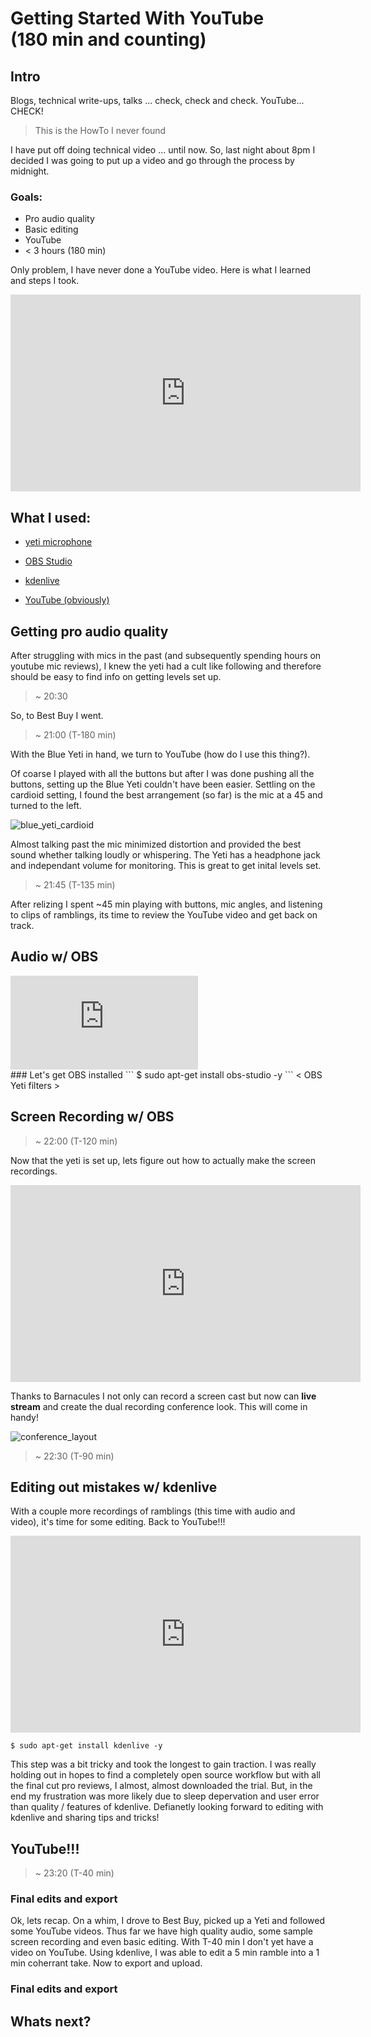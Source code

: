 # Getting Started With YouTube <br /> (180 min and counting)

## Intro
Blogs, technical write-ups, talks ... check, check and check. YouTube... CHECK! 
  > This is the HowTo I never found

I have put off doing technical video ... until now.
So, last night about 8pm I decided I was going to put up a video and go through the process by midnight. 

  ### Goals:
  - Pro audio quality 
  - Basic editing 
  - YouTube 
  - < 3 hours (180 min) 

Only problem, I have never done a YouTube video. 
Here is what I learned and steps I took. 

<iframe width="560" height="315" src="https://www.youtube.com/embed/Nspv5iSmm_A" frameborder="0" allowfullscreen></iframe>

## What I used: 
* [yeti microphone](http://www.bluemic.com/products/yeti/)

* [OBS Studio](https://obsproject.com/)

* [kdenlive](https://obsproject.com/)

* [YouTube (obviously)](https://youtube.com/)

## Getting pro audio quality
After struggling with mics in the past (and subsequently spending hours on youtube mic reviews), 
I knew the yeti had a cult like following and therefore should be easy to find info on getting levels set up. 

> ~ 20:30 


So, to Best Buy I went. 

> ~ 21:00 (T-180 min) 


With the Blue Yeti in hand, we turn to YouTube (how do I use this thing?).  

Of coarse I played with all the buttons but after I was done pushing all the buttons, setting up the Blue Yeti couldn't have been easier. 
Settling on the cardioid setting, I found the best arrangement (so far) is the mic at a 45 and turned to the left. 

![blue_yeti_cardioid](/images/blue_yeti_cardioid.jpg)

Almost talking past the mic minimized distortion and provided the best sound whether talking loudly or whispering.
The Yeti has a headphone jack and independant volume for monitoring. This is great to get inital levels set.

> ~ 21:45 (T-135 min)

After relizing I spent ~45 min playing with buttons, mic angles, and listening to clips of ramblings, its time to review the YouTube video and get back on track.  

## Audio w/ OBS 

<iframe width="300"  src="https://www.youtube.com/embed/YcDiBTQhgxs" frameborder="0" allowfullscreen></iframe>

<br /> 
### Let's get OBS installed
```
$ sudo apt-get install obs-studio -y
```
< OBS Yeti filters > 


## Screen Recording w/ OBS

> ~ 22:00 (T-120 min)

Now that the yeti is set up, lets figure out how to actually make the screen recordings.
<iframe width="560" height="315" src="https://www.youtube.com/embed/GbbzrRIhTgc" frameborder="0" allowfullscreen></iframe>

Thanks to Barnacules I not only can record a screen cast but now can **live stream** and create the dual recording conference look. This will come in handy!

![conference_layout](/images/conference_layout.jpg)

> ~ 22:30 (T-90 min)

## Editing out mistakes w/ kdenlive
With a couple more recordings of ramblings (this time with audio and video), it's time for some editing. Back to YouTube!!! 

<iframe width="560" height="315" src="https://www.youtube.com/embed/zDtmP-_XtEU" frameborder="0" allowfullscreen></iframe>


```
$ sudo apt-get install kdenlive -y 
```

This step was a bit tricky and took the longest to gain traction. I was really holding out in hopes to find a completely open source
workflow but with all the final cut pro reviews, I almost, almost downloaded the trial. But, in the end my frustration was more likely
due to sleep depervation and user error than quality / features of kdenlive. Defianetly looking forward to editing with kdenlive and sharing tips and tricks!

## YouTube!!!

> ~ 23:20 (T-40 min)

### Final edits and export 
Ok, lets recap. On a whim, I drove to Best Buy, picked up a Yeti and followed some YouTube videos. Thus far we have
high quality audio, some sample screen recording and even basic editing. With T-40 min I don't yet have a video on YouTube. 
Using kdenlive, I was able to edit a 5 min ramble into a 1 min coherrant take. Now to export and upload. 


### Final edits and export 


## Whats next?

